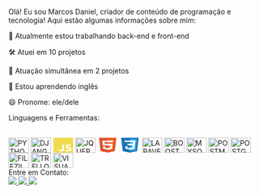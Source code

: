 Olá! Eu sou Marcos Daniel, criador de conteúdo de programação e tecnologia!
Aqui estão algumas informações sobre mim:

🔭 Atualmente estou trabalhando back-end e front-end

🛠️ Atuei em 10 projetos

🚀 Atuação simultânea em 2 projetos

🌱 Estou aprendendo inglês

😄 Pronome: ele/dele

<!-- <div> <a href="https://github.com/MarcosDanielVieira"> <img height="180em" src="https://github-readme-stats.vercel.app/api?username=MarcosDanielVieira&show_icons=true&theme=dracula&include_all_commits=true&count_private=true"/> <img height="180em" src="https://github-readme-stats.vercel.app/api/top-langs/?username=MarcosDanielVieira&layout=compact&langs_count=16&theme=dracula"/> </div> -->
Linguagens e Ferramentas:
<div style="display: inline_block"><br> <img align="center" title="PYTHON" height="30" width="40" src="https://cdn.jsdelivr.net/gh/devicons/devicon/icons/python/python-original.svg" /> <img align="center" title="DJANGO" height="30" width="40" src="https://cdn.jsdelivr.net/gh/devicons/devicon/icons/django/django-plain.svg" /> <img align="center" title="JS" height="30" width="40" src="https://raw.githubusercontent.com/devicons/devicon/master/icons/javascript/javascript-plain.svg"> <img align="center" title="JQUERY" height="30" width="40" src="https://cdn.jsdelivr.net/gh/devicons/devicon@latest/icons/jquery/jquery-original.svg" /> <img align="center" title="HTML" height="30" width="40" src="https://raw.githubusercontent.com/devicons/devicon/master/icons/html5/html5-original.svg"> <img align="center" title="CSS" height="30" width="40" src="https://raw.githubusercontent.com/devicons/devicon/master/icons/css3/css3-original.svg"> <img align="center" title="LARAVEL" height="30" width="40" src="https://cdn.jsdelivr.net/gh/devicons/devicon@latest/icons/laravel/laravel-original.svg" /> <img align="center" title="BOOSTRAP" height="30" width="40" src="https://cdn.jsdelivr.net/gh/devicons/devicon@latest/icons/bootstrap/bootstrap-original.svg" /> <img align="center" title="MYSQL" height="30" width="40" src="https://cdn.jsdelivr.net/gh/devicons/devicon@latest/icons/mysql/mysql-original.svg" /> <img align="center" title="POSTMAN" height="30" width="40" src="https://cdn.jsdelivr.net/gh/devicons/devicon@latest/icons/postman/postman-original.svg" /> <img align="center" title="POSTGRE SQL" height="30" width="40" src="https://cdn.jsdelivr.net/gh/devicons/devicon@latest/icons/postgresql/postgresql-original.svg" /> <img align="center" title="FILEZILLA" height="30" width="40" src="https://cdn.jsdelivr.net/gh/devicons/devicon@latest/icons/filezilla/filezilla-original.svg" /> <img align="center" title="TRELLO" height="30" width="40" src="https://cdn.jsdelivr.net/gh/devicons/devicon@latest/icons/trello/trello-original.svg" /> <img align="center" title="VISUAL STUDIO" height="30" width="40" src="https://cdn.jsdelivr.net/gh/devicons/devicon@latest/icons/visualstudio/visualstudio-original.svg" /> </div>
Entre em Contato:
<div> <a href="https://www.youtube.com/channel/UCWlRiV1Kx2nvigVfZJEIxbw" target="_blank"> <img src="https://img.shields.io/badge/YouTube-FF0000?style=for-the-badge&logo=youtube&logoColor=white" target="_blank"> </a> <a href = "mailto:cmarcosdaniel.developer@hotmail.com"> <img src="https://img.shields.io/badge/-Gmail-%23333?style=for-the-badge&logo=gmail&logoColor=white" target="_blank"> </a> <a href="https://www.linkedin.com/in/marcos-daniel-developer/" target="_blank"> <img src="https://img.shields.io/badge/-LinkedIn-%230077B5?style=for-the-badge&logo=linkedin&logoColor=white" target="_blank"> </a> </div>
